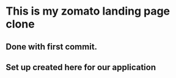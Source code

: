 # This is my zomato landing page clone

## Done with first commit.

## Set up created here for our application